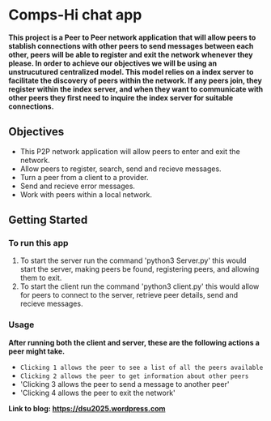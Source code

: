 # Comps-Hi chat app

**This project is a Peer to Peer network application that will allow peers to stablish connections with other peers to send messages between each other, peers will be able to register and exit the network whenever they please. In order to achieve our objectives we will be using an unstrucutured centralized model. This model relies on a index server to facilitate the discovery of peers within the network. If any peers join, they register within the index server, and when they want to communicate with other peers they first need to inquire the index server for suitable connections.**

## Objectives

* This P2P network application will allow peers to enter and exit the network.
* Allow peers to register, search, send and recieve messages.
* Turn a peer from a client to a provider.
* Send and recieve error messages.
* Work with peers within a local network.

## Getting Started


### To run this app 

1. To start the server run the command 'python3 Server.py' this would start the server, making peers be found, registering peers, and allowing them to exit.
2. To start the client run the command 'python3 client.py' this would allow for peers to connect to the server, retrieve peer details, send and recieve messages.

### Usage

**After running both the client and server, these are the following actions a peer might take.**

* `Clicking 1 allows the peer to see a list of all the peers available`
* `Clicking 2 allows the peer to get information about other peers`
* 'Clicking 3 allows the peer to send a message to another peer'
* 'Clicking 4 allows the peer to exit the network'


**Link to blog: https://dsu2025.wordpress.com**
